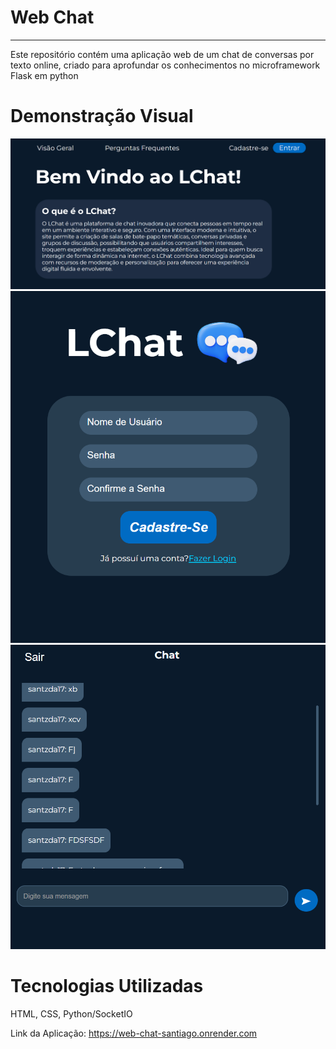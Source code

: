 # Web Chat
---
Este repositório contém uma aplicação web de um chat de conversas por texto online, criado para aprofundar os conhecimentos no microframework Flask em python

# Demonstração Visual
![inicio](static/assets/inicio.png)
![login](static/assets/login.png)
![foto](static/assets/chat.png)

# Tecnologias Utilizadas
HTML, CSS, Python/SocketIO

Link da Aplicação: https://web-chat-santiago.onrender.com

